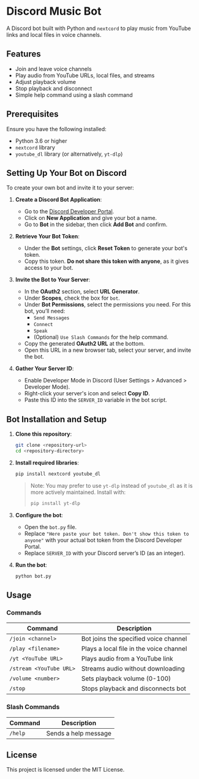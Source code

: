 # Discord Music Bot

A Discord bot built with Python and `nextcord` to play music from YouTube links and local files in voice channels.

## Features

- Join and leave voice channels
- Play audio from YouTube URLs, local files, and streams
- Adjust playback volume
- Stop playback and disconnect
- Simple help command using a slash command

## Prerequisites

Ensure you have the following installed:

- Python 3.6 or higher
- `nextcord` library
- `youtube_dl` library (or alternatively, `yt-dlp`)

## Setting Up Your Bot on Discord

To create your own bot and invite it to your server:

1. **Create a Discord Bot Application**:
   - Go to the [Discord Developer Portal](https://discord.com/developers/applications).
   - Click on **New Application** and give your bot a name.
   - Go to **Bot** in the sidebar, then click **Add Bot** and confirm.

2. **Retrieve Your Bot Token**:
   - Under the **Bot** settings, click **Reset Token** to generate your bot's token.
   - Copy this token. **Do not share this token with anyone**, as it gives access to your bot.

3. **Invite the Bot to Your Server**:
   - In the **OAuth2** section, select **URL Generator**.
   - Under **Scopes**, check the box for `bot`.
   - Under **Bot Permissions**, select the permissions you need. For this bot, you’ll need:
     - `Send Messages`
     - `Connect`
     - `Speak`
     - (Optional) `Use Slash Commands` for the help command.
   - Copy the generated **OAuth2 URL** at the bottom.
   - Open this URL in a new browser tab, select your server, and invite the bot.

4. **Gather Your Server ID**:
   - Enable Developer Mode in Discord (User Settings > Advanced > Developer Mode).
   - Right-click your server's icon and select **Copy ID**.
   - Paste this ID into the `SERVER_ID` variable in the bot script.

## Bot Installation and Setup

1. **Clone this repository**:
    ```bash
    git clone <repository-url>
    cd <repository-directory>
    ```

2. **Install required libraries**:
    ```bash
    pip install nextcord youtube_dl
    ```

    > Note: You may prefer to use `yt-dlp` instead of `youtube_dl` as it is more actively maintained. Install with:
    > ```bash
    > pip install yt-dlp
    > ```

3. **Configure the bot**:
   - Open the `bot.py` file.
   - Replace `"Here paste your bot token. Don't show this token to anyone"` with your actual bot token from the Discord Developer Portal.
   - Replace `SERVER_ID` with your Discord server’s ID (as an integer).

4. **Run the bot**:
    ```bash
    python bot.py
    ```

## Usage

### Commands

| Command                | Description                                 |
|------------------------|---------------------------------------------|
| `/join <channel>`      | Bot joins the specified voice channel       |
| `/play <filename>`     | Plays a local file in the voice channel     |
| `/yt <YouTube URL>`    | Plays audio from a YouTube link             |
| `/stream <YouTube URL>`| Streams audio without downloading           |
| `/volume <number>`     | Sets playback volume (0-100)                |
| `/stop`                | Stops playback and disconnects bot          |

### Slash Commands

| Command | Description                     |
|---------|---------------------------------|
| `/help` | Sends a help message            |

## License

This project is licensed under the MIT License.

